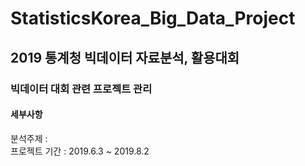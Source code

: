 # StatisticsKorea_Big_Data_Project

## 2019 통계청 빅데이터 자료분석, 활용대회

### 빅데이터 대회 관련 프로젝트 관리

#### 세부사항

분석주제 : <br>
프로젝트 기간 : 2019.6.3 ~ 2019.8.2
